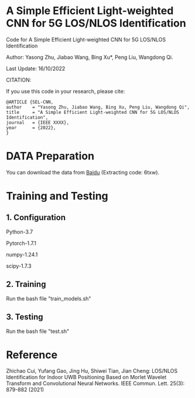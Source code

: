 # A Simple Efficient Light-weighted CNN for 5G LOS/NLOS Identification
Code for A Simple Efficient Light-weighted CNN for 5G LOS/NLOS Identification

Author: Yasong Zhu, Jiabao Wang, Bing Xu*, Peng Liu, Wangdong Qi.

Last Update: 16/10/2022

CITATION:

If you use this code in your research, please cite:

	@ARTICLE {SEL-CNN,
	author    = "Yasong Zhu, Jiabao Wang, Bing Xu, Peng Liu, Wangdong Qi",
	title     = "A Simple Efficient Light-weighted CNN for 5G LOS/NLOS Identification",
	journal   = {IEEE XXXX},
	year      = {2022},
	}
  
  
# DATA Preparation
You can download the data from [Baidu](https://pan.baidu.com/s/1BFoogq4PqT2mU8H9j2w4Qg) (Extracting code: 6txw).

# Training and Testing
## 1. Configuration

Python-3.7

Pytorch-1.7.1

numpy-1.24.1

scipy-1.7.3


## 2. Training
Run the bash file "train_models.sh"

## 3. Testing
Run the bash file "test.sh"

# Reference

Zhichao Cui, Yufang Gao, Jing Hu, Shiwei Tian, Jian Cheng:
LOS/NLOS Identification for Indoor UWB Positioning Based on Morlet Wavelet Transform and Convolutional Neural Networks. IEEE Commun. Lett. 25(3): 879-882 (2021)
